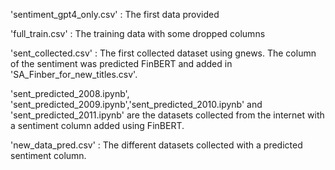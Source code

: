 'sentiment_gpt4_only.csv' : The first data provided

'full_train.csv' : The training data with some dropped columns

'sent_collected.csv' : The first collected dataset using gnews. The column of the sentiment was predicted FinBERT and added in 'SA_Finber_for_new_titles.csv'.

'sent_predicted_2008.ipynb', 'sent_predicted_2009.ipynb','sent_predicted_2010.ipynb' and 'sent_predicted_2011.ipynb' are the datasets collected from the internet with a sentiment column added using FinBERT.

'new_data_pred.csv' : The different datasets collected with a predicted sentiment column. 
